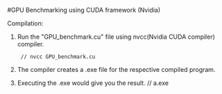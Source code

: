 #GPU Benchmarking using CUDA framework (Nvidia)


Compilation:


1. Run the "GPU_benchmark.cu" file using nvcc(Nvidia CUDA compiler) compiler.

		// nvcc GPU_benchmark.cu
2. The compiler creates a .exe file for the respective compiled program.

3. Executing the .exe would give you the result.
		// a.exe